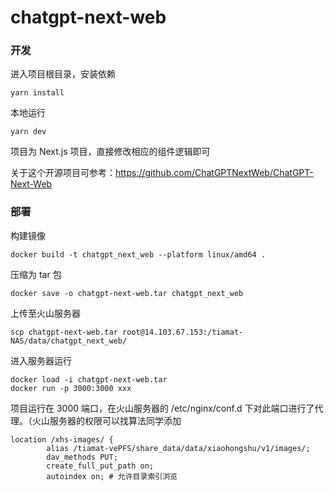 # chatgpt-next-web

### 开发

进入项目根目录，安装依赖
```shell
yarn install
```

本地运行
```shell
yarn dev
```

项目为 Next.js 项目，直接修改相应的组件逻辑即可

关于这个开源项目可参考：https://github.com/ChatGPTNextWeb/ChatGPT-Next-Web


### 部署

构建镜像
```shell
docker build -t chatgpt_next_web --platform linux/amd64 .
```

压缩为 tar 包
```shell
docker save -o chatgpt-next-web.tar chatgpt_next_web
```

上传至火山服务器
```shell
scp chatgpt-next-web.tar root@14.103.67.153:/tiamat-NAS/data/chatgpt_next_web/
```

进入服务器运行
```shell
docker load -i chatgpt-next-web.tar
docker run -p 3000:3000 xxx
```

项目运行在 3000 端口，在火山服务器的 /etc/nginx/conf.d 下对此端口进行了代理。（火山服务器的权限可以找算法同学添加
```
location /xhs-images/ {
        alias /tiamat-vePFS/share_data/data/xiaohongshu/v1/images/;
        dav_methods PUT;
        create_full_put_path on;
        autoindex on; # 允许目录索引浏览
```